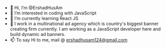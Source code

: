 - 👋 Hi, I’m @ErshadHusAm
- 👀 I’m interested in coding with JavaScript
- 🌱 I’m currently learning React JS
- 💞️ I work in a multinational ad agency which is country's biggest banner creating firm currently. I am working as a JavaScript developer here and build dynamic ad banners.
- 📫 To say Hi to me, mail @ ershadhusam124@gmail.com

<!---
ErshadHusAm/ErshadHusAm is a ✨ special ✨ repository because its `README.md` (this file) appears on your GitHub profile.
You can click the Preview link to take a look at your changes.
--->
